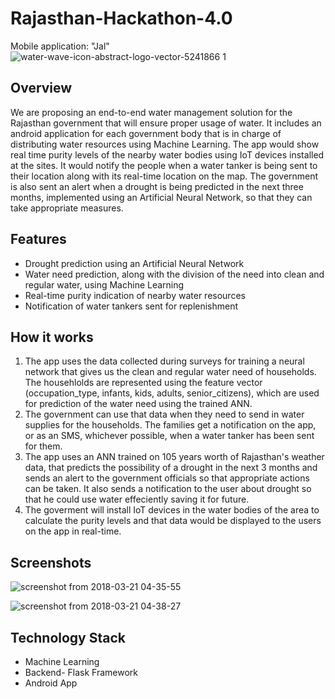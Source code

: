# Rajasthan-Hackathon-4.0
Mobile application: "Jal"
![water-wave-icon-abstract-logo-vector-5241866 1](https://user-images.githubusercontent.com/25881743/37683526-e6e6bf0e-2cb2-11e8-9b92-6495022842d7.jpeg)

## Overview
We are proposing an end-to-end water management solution for the Rajasthan government that will ensure proper usage of water.
It includes an android application for each government body that is in charge of distributing water resources using Machine Learning.
The app would show real time purity levels of the nearby water bodies using IoT devices installed at the sites.
It would notify the people when a water tanker is being sent to their location along with its real-time location on the map.
The government is also sent an alert when a drought is being predicted in the next three months, implemented using an Artificial Neural Network, so that they can take appropriate measures.


## Features
- Drought prediction using an Artificial Neural Network
- Water need prediction, along with the division of the need into clean and regular water, using Machine Learning
- Real-time purity indication of nearby water resources
- Notification of water tankers sent for replenishment 


## How it works

1. The app uses the data collected during surveys for training a neural network that gives us the clean and regular water need of households. The househlolds are represented using the feature vector (occupation_type, infants, kids, adults, senior_citizens), which are used for prediction of the water need using the trained ANN.
2. The government can use that data when they need to send in water supplies for the households. The families get a notification on the app, or as an SMS, whichever possible, when a water tanker has been sent for them.
3. The app uses an ANN trained on 105 years worth of Rajasthan's weather data, that predicts the possibility of a drought in the next 3 months and sends an alert to the government officials so that appropriate actions can be taken. It also sends a notification to the user about drought so that he could use water effeciently saving it for future.
4. The goverment will install IoT devices in the water bodies of the area to calculate the purity levels and that data would be displayed to the users on the app in real-time.

## Screenshots

![screenshot from 2018-03-21 04-35-55](https://user-images.githubusercontent.com/25881743/37687880-550e3056-2cc3-11e8-8d08-b7d34b83b1ad.png)

![screenshot from 2018-03-21 04-38-27](https://user-images.githubusercontent.com/25881743/37687885-58113e7e-2cc3-11e8-8e95-8920ffcd116c.png)


## Technology Stack

- Machine Learning
- Backend- Flask Framework
- Android App
